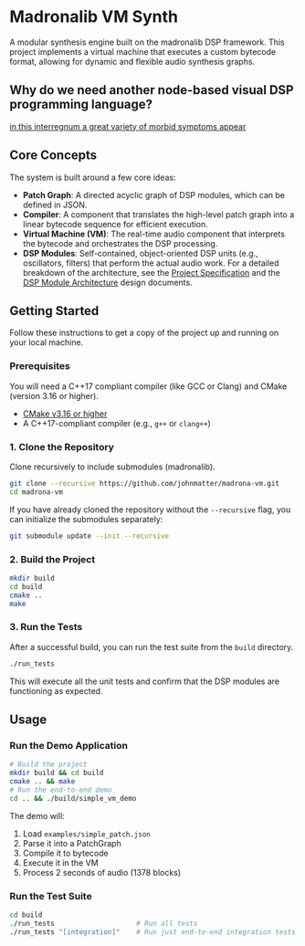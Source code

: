 # Madronalib VM Synth
A modular synthesis engine built on the madronalib DSP framework. This project implements a virtual machine that executes a custom bytecode format, allowing for dynamic and flexible audio synthesis graphs.
## Why do we need another node-based visual DSP programming language?
[in this interregnum a great variety of morbid symptoms appear](https://brill.com/view/journals/powr/1/2/article-p379_379.xml)
## Core Concepts
The system is built around a few core ideas:
-   **Patch Graph**: A directed acyclic graph of DSP modules, which can be defined in JSON.
-   **Compiler**: A component that translates the high-level patch graph into a linear bytecode sequence for efficient execution.
-   **Virtual Machine (VM)**: The real-time audio component that interprets the bytecode and orchestrates the DSP processing.
-   **DSP Modules**: Self-contained, object-oriented DSP units (e.g., oscillators, filters) that perform the actual audio work.
For a detailed breakdown of the architecture, see the [Project Specification](docs/PROJECT_SPEC.md) and the [DSP Module Architecture](docs/DSP_MODULE_ARCHITECTURE.md) design documents.
## Getting Started
Follow these instructions to get a copy of the project up and running on your local machine.
### Prerequisites
You will need a C++17 compliant compiler (like GCC or Clang) and CMake (version 3.16 or higher).
-   [CMake v3.16 or higher](https://cmake.org/download/)
-   A C++17-compliant compiler (e.g., `g++` or `clang++`)
### 1. Clone the Repository
Clone recursively to include submodules (madronalib).
```bash
git clone --recursive https://github.com/johnmatter/madrona-vm.git
cd madrona-vm
```
If you have already cloned the repository without the `--recursive` flag, you can initialize the submodules separately:
```bash
git submodule update --init --recursive
```
### 2. Build the Project
```bash
mkdir build
cd build
cmake ..
make
```
### 3. Run the Tests
After a successful build, you can run the test suite from the `build` directory.
```bash
./run_tests
```
This will execute all the unit tests and confirm that the DSP modules are functioning as expected.
## Usage
### Run the Demo Application
```bash
# Build the project
mkdir build && cd build
cmake .. && make
# Run the end-to-end demo
cd .. && ./build/simple_vm_demo
```
The demo will:
1. Load `examples/simple_patch.json`
2. Parse it into a PatchGraph
3. Compile it to bytecode
4. Execute it in the VM
5. Process 2 seconds of audio (1378 blocks)
### Run the Test Suite
```bash
cd build
./run_tests                    # Run all tests
./run_tests "[integration]"    # Run just end-to-end integration tests
